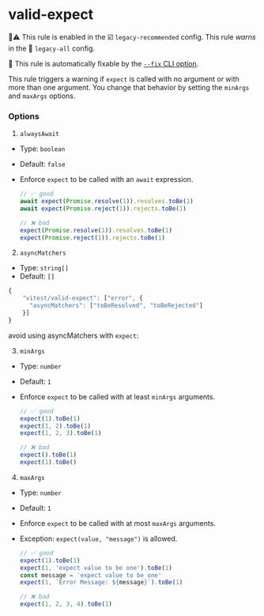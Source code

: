 # valid-expect

💼⚠️ This rule is enabled in the ☑️ `legacy-recommended` config. This rule _warns_ in the 🔵 `legacy-all` config.

🔧 This rule is automatically fixable by the [`--fix` CLI option](https://eslint.org/docs/latest/user-guide/command-line-interface#--fix).

<!-- end auto-generated rule header -->

This rule triggers a warning if `expect` is called with no argument or with more than one argument. You change that behavior by setting the `minArgs` and `maxArgs` options.

### Options

1. `alwaysAwait`

- Type: `boolean`
- Default: `false`

- Enforce `expect` to be called with an `await` expression.

  ```js
  // ✅ good
  await expect(Promise.resolve(1)).resolves.toBe(1)
  await expect(Promise.reject(1)).rejects.toBe(1)

  // ❌ bad
  expect(Promise.resolve(1)).resolves.toBe(1)
  expect(Promise.reject(1)).rejects.toBe(1)
  ```

2. `asyncMatchers`

- Type: `string[]`
- Default: `[]`

```js
{
	"vitest/valid-expect": ["error", {
	  "asyncMatchers": ["toBeResolved", "toBeRejected"]
	}]
}
```

avoid using asyncMatchers with `expect`:

3. `minArgs`

- Type: `number`
- Default: `1`

- Enforce `expect` to be called with at least `minArgs` arguments.

  ```js
  // ✅ good
  expect(1).toBe(1)
  expect(1, 2).toBe(1)
  expect(1, 2, 3).toBe(1)

  // ❌ bad
  expect().toBe(1)
  expect(1).toBe()
  ```

4. `maxArgs`

- Type: `number`
- Default: `1`

- Enforce `expect` to be called with at most `maxArgs` arguments.
- Exception: `expect(value, "message")` is allowed.

  ```js
  // ✅ good
  expect(1).toBe(1)
  expect(1, 'expect value to be one').toBe(1)
  const message = 'expect value to be one'
  expect(1, `Error Message: ${message}`).toBe(1)

  // ❌ bad
  expect(1, 2, 3, 4).toBe(1)
  ```
